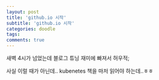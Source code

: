 ```yaml
---
layout: post
title: 'github.io 시작'
subtitle: 'github.io 시작'
categories: doodle
tags: 
comments: true
---
```


새벽 4시가 넘었는데 블로그 튜닝 재미에 빠져서 허우적;

사실 이럴 때가 아닌데.. kubenetes 책을 마저 읽어야 하는데..ㅎㅎ 

